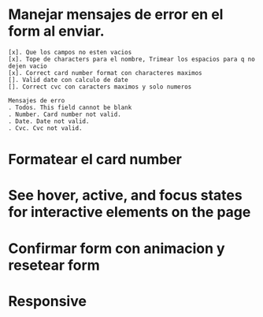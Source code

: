 # Manejar mensajes de error en el form al enviar.
    [x]. Que los campos no esten vacios
    [x]. Tope de characters para el nombre, Trimear los espacios para q no dejen vacio
    [x]. Correct card number format con characteres maximos
    []. Valid date con calculo de date
    []. Correct cvc con caracters maximos y solo numeros
    
    Mensajes de erro
    . Todos. This field cannot be blank
    . Number. Card number not valid.
    . Date. Date not valid.
    . Cvc. Cvc not valid.

# Formatear el card number
# See hover, active, and focus states for interactive elements on the page
# Confirmar form con animacion y resetear form
# Responsive